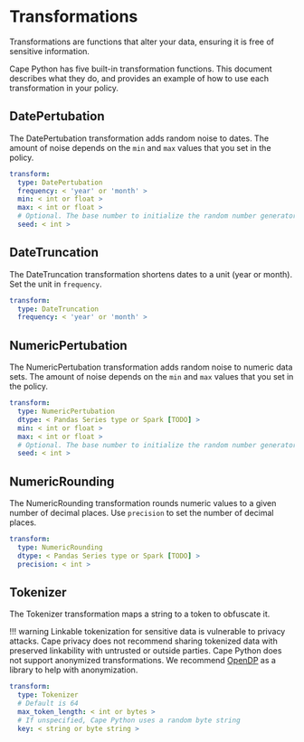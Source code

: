 # Transformations

Transformations are functions that alter your data, ensuring it is free of sensitive information.

Cape Python has five built-in transformation functions. This document describes what they do, and provides an example of how to use each transformation in your policy.



## DatePertubation

The DatePertubation transformation adds random noise to dates. The amount of noise depends on the `min` and `max` values that you set in the policy.

``` yaml
transform:
  type: DatePertubation
  frequency: < 'year' or 'month' >
  min: < int or float >
  max: < int or float >
  # Optional. The base number to initialize the random number generator.
  seed: < int >
```

## DateTruncation

The DateTruncation transformation shortens dates to a unit (year or month). Set the unit in `frequency`.

``` yaml
transform:
  type: DateTruncation
  frequency: < 'year' or 'month' >
```

## NumericPertubation

The NumericPertubation transformation adds random noise to numeric data sets. The amount of noise depends on the `min` and `max` values that you set in the policy.

``` yaml
transform:
  type: NumericPertubation
  dtype: < Pandas Series type or Spark [TODO] >
  min: < int or float >
  max: < int or float >
  # Optional. The base number to initialize the random number generator.
  seed: < int >
```

## NumericRounding

The NumericRounding transformation rounds numeric values to a given number of decimal places. Use `precision` to set the number of decimal places.

``` yaml
transform:
  type: NumericRounding
  dtype: < Pandas Series type or Spark [TODO] >
  precision: < int >
```

## Tokenizer

The Tokenizer transformation maps a string to a token to obfuscate it.

!!! warning
Linkable tokenization for sensitive data is vulnerable to privacy attacks. Cape privacy does not recommend sharing tokenized data with preserved linkability with untrusted or outside parties. Cape Python does not support anonymized transformations. We recommend [OpenDP](https://github.com/opendifferentialprivacy/) as a library to help with anonymization.

``` yaml
transform:
  type: Tokenizer
  # Default is 64
  max_token_length: < int or bytes >
  # If unspecified, Cape Python uses a random byte string
  key: < string or byte string >
```